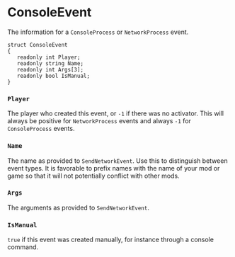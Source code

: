 # ConsoleEvent

The information for a `ConsoleProcess` or `NetworkProcess` event.

```
struct ConsoleEvent
{
   readonly int Player;
   readonly string Name;
   readonly int Args[3];
   readonly bool IsManual;
}
```

### `Player`

The player who created this event, or `-1` if there was no activator. This will
always be positive for `NetworkProcess` events and always `-1` for
`ConsoleProcess` events.

### `Name`

The name as provided to `SendNetworkEvent`. Use this to distinguish between
event types. It is favorable to prefix names with the name of your mod or game
so that it will not potentially conflict with other mods.

### `Args`

The arguments as provided to `SendNetworkEvent`.

### `IsManual`

`true` if this event was created manually, for instance through a console
command.

<!-- EOF -->
